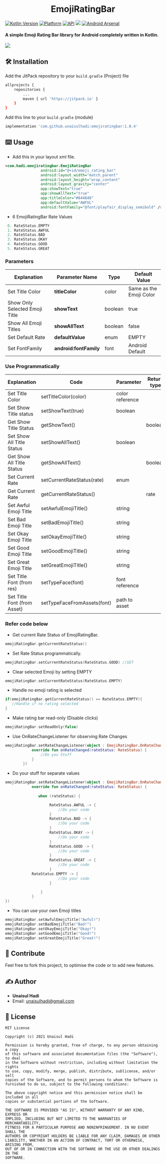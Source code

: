 <h1 align="center">EmojiRatingBar</h1>

[![Kotlin Version](https://img.shields.io/badge/Kotlin-v1.7.10-blue.svg)](https://kotlinlang.org)  [![Platform](https://img.shields.io/badge/Platform-Android-green.svg?style=flat)](https://www.android.com/) [![API](https://img.shields.io/badge/API-21%2B-brightgreen.svg?style=flat)](https://android-arsenal.com/api?level=21)
[![](https://jitpack.io/v/unaisulhadi/emojiratingbar.svg)](https://jitpack.io/#unaisulhadi/emojiratingbar)
[![Android Arsenal]( https://img.shields.io/badge/Android%20Arsenal-Emoji%20Rating%20Bar-green.svg?style=flat )]( https://android-arsenal.com/details/1/8293 )
<br/>

#### A simple Emoji Rating Bar library for Android completely written in Kotlin.

 <img src="https://raw.githubusercontent.com/unaisulhadi/EmojiRatingBar/master/art/Rating.png">
 
## 🛠 Installation

Add the JitPack repository to your ```build.gradle``` (Project) file
```bash
allprojects {
	repositories {
		...
		maven { url 'https://jitpack.io' }
	}
}
```

Add this line to your ```build.gradle``` (module)
```bash
implementation 'com.github.unaisulhadi:emojiratingbar:1.0.4'
```

## ⌨️ Usage

- Add this in your layout xml file.

```xml
<com.hadi.emojiratingbar.EmojiRatingBar
                android:id="@+id/emoji_rating_bar"
                android:layout_width="match_parent"
                android:layout_height="wrap_content"
                android:layout_gravity="center"
                app:showText="true"
                app:showAllText="true"
                app:titleColor="#844848"
                app:defaultValue="AWFUL"
                android:fontFamily="@font/playfair_display_semibold" />
```

- 6 EmojiRatingBar Rate Values
```kotlin
 0. RateStatus.EMPTY
 1. RateStatus.AWFUL
 2. RateStatus.BAD
 3. RateStatus.OKAY
 4. RateStatus.GOOD
 5. RateStatus.GREAT
```

### Parameters

| Explanation                     | Parameter Name          | Type       | Default Value            |
| ------------------------------- | ----------------------- | ---------- | --------------           |
| Set Title Color                 | **titleColor**          | color      | Same as the Emoji Color  |
| Show Only Selected Emoji Title  | **showText**            | boolean    | true                     |
| Show All Emoji Titles           | **showAllText**         | boolean    | false                    |
| Set Default Rate                | **defaultValue**        | enum       | EMPTY                    |
| Set FontFamily                  | **android:fontFamily**  | font       | Android Default          | 

### Use Programmatically

| Explanation                 | Code                        | Parameter            | Return type    |
| --------------------------- | --------------------------- | -------------------- | -------------- |
| Set Title Color             | setTitleColor(color)        | color reference      |                |
| Set Show Title status       | setShowText(true)           | boolean              |                |
| Get Show Title Status       | getShowText()               |                      | boolean        |
| Set Show All Title Status   | setShowAllText()            | boolean              |	            |
| Get Show All Title Status   | getShowAllText()            |               	   | boolean        |
| Set Current Rate            | setCurrentRateStatus(rate)  | enum                 |                |
| Get Current Rate            | getCurrentRateStatus()      |                      | rate           |
| Set Awful Emoji Title       | setAwfulEmojiTitle()        | string               |                |
| Set Bad Emoji Title         | setBadEmojiTitle()          | string               |                |
| Set Okay Emoji Title        | setOkayEmojiTitle()         | string               |                |
| Set Good Emoji Title        | setGoodEmojiTitle()         | string               |                |
| Set Great Emoji Title       | setGreatEmojiTitle()        | string               |                |
| Set Title Font (from res)   | setTypeFace(font)           | font reference       |                |
| Set Title Font (from Asset) | setTypeFaceFromAssets(font) | path to asset        |                |



### Refer code below

- Get current Rate Status of EmojiRatingBar.
```kotlin
emojiRatingBar.getCurrentRateStatus()
```

- Set Rate Status programmatically.
```kotlin
emojiRatingBar.setCurrentRateStatus(RateStatus.GOOD) //SET
```

- Clear selected Emoji by setting EMPTY
```kotlin
emojiRatingBar.setCurrentRateStatus(RateStatus.EMPTY)
```

- Handle no emoji rating is selected
```kotlin
if(emojiRatingBar.getCurrentRateStatus() == RateStatus.EMPTY){
   //Handle if no rating selected
}
```
- Make rating bar read-only (Disable clicks)
```kotlin
emojiRatingBar.setReadOnly(false)
```


- Use OnRateChangeListener for observing Rate Changes
```kotlin
emojiRatingBar.setRateChangeListener(object : EmojiRatingBar.OnRateChangeListener {
            override fun onRateChanged(rateStatus: RateStatus) {
                //Do you Stuff
            }
        })
```
- Do your stuff for separate values
```kotlin
emojiRatingBar.setRateChangeListener(object : EmojiRatingBar.OnRateChangeListener {
            override fun onRateChanged(rateStatus: RateStatus) {
               
               when (rateStatus) {

                    RateStatus.AWFUL -> {
                        //Do your code
                    }
                    RateStatus.BAD -> {
                        //Do your code
                    }
                    RateStatus.OKAY -> {
                        //Do your code
                    }
                    RateStatus.GOOD -> {
                        //Do your code
                    }
                    RateStatus.GREAT -> {
                        //Do your code
                    }
		    RateStatus.EMPTY -> {
                        //Do your code
                    }

                }
            }
})
 ```
 
 - You can use your own Emoji titles
 ```kotlin
 emojiRatingBar.setAwfulEmojiTitle("Awful!")
 emojiRatingBar.setBadEmojiTitle("Bad!")
 emojiRatingBar.setOkayEmojiTitle("Okay!")
 emojiRatingBar.setGoodEmojiTitle("Good!")
 emojiRatingBar.setGreatEmojiTitle("Great!")
 ```
 
 
 ## 🍰  Contribute  

Feel free to fork this project, to optimise the code or to add new features. 

## ✍️ Author
* <b>Unaisul Hadi</b>
* Email: unaisulhadi@gmail.com


## 📝 License

```
MIT License

Copyright (c) 2021 Unaisul Hadi

Permission is hereby granted, free of charge, to any person obtaining a copy
of this software and associated documentation files (the "Software"), to deal
in the Software without restriction, including without limitation the rights
to use, copy, modify, merge, publish, distribute, sublicense, and/or sell
copies of the Software, and to permit persons to whom the Software is
furnished to do so, subject to the following conditions:

The above copyright notice and this permission notice shall be included in all
copies or substantial portions of the Software.

THE SOFTWARE IS PROVIDED "AS IS", WITHOUT WARRANTY OF ANY KIND, EXPRESS OR
IMPLIED, INCLUDING BUT NOT LIMITED TO THE WARRANTIES OF MERCHANTABILITY,
FITNESS FOR A PARTICULAR PURPOSE AND NONINFRINGEMENT. IN NO EVENT SHALL THE
AUTHORS OR COPYRIGHT HOLDERS BE LIABLE FOR ANY CLAIM, DAMAGES OR OTHER
LIABILITY, WHETHER IN AN ACTION OF CONTRACT, TORT OR OTHERWISE, ARISING FROM,
OUT OF OR IN CONNECTION WITH THE SOFTWARE OR THE USE OR OTHER DEALINGS IN THE
SOFTWARE.
```
